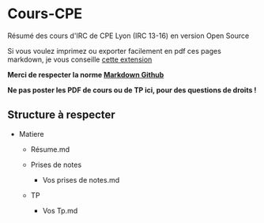 # Cours-CPE
Résumé des cours d'IRC de CPE Lyon (IRC 13-16) en version Open Source

Si vous voulez imprimez ou exporter facilement en pdf ces pages markdown, je vous conseille [cette extension](https://chrome.google.com/webstore/detail/print-github-markdown-git/fhnfikabkgjdcbgncedbgiapobklkahb)

**Merci de respecter la norme [Markdown Github](https://github.com/adam-p/markdown-here/wiki/Markdown-Cheatsheet)**

**Ne pas poster les PDF de cours ou de TP ici, pour des questions de droits !**

## Structure à respecter
- Matiere
  - Résume.md
  - Prises de notes
    - Vos prises de notes.md

  - TP
    - Vos Tp.md
